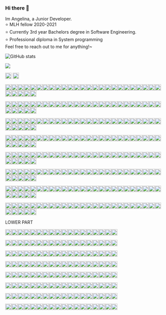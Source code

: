 ### Hi there 👋
Im Angelina, a Junior Developer.  
:star: MLH fellow 2020-2021  
:star: Currently 3rd year Bachelors degree in Software Engineering.  
:star: Professional diploma in System programming  
Feel free to reach out to me for anything!~

![GitHub stats](https://github-readme-stats.vercel.app/api?username=angelinag&show_icons=true&count_private=true&theme=synthwave)

![](https://profile-counter.glitch.me/angelinag/count.svg)

<img src="https://img.shields.io/badge/%20-%20-blue?style=flat-square&logo=angular&logoColor=blue" width="20">
<img src="https://img.shields.io/badge/%20-%20-yellow?style=flat-square&logo=angular&logoColor=yellow" width="20">


<img src="https://img.shields.io/badge/%20-%20-blue?style=flat-square&logo=angular&logoColor=blue" width="20"><img src="https://img.shields.io/badge/%20-%20-blue?style=flat-square&logo=angular&logoColor=blue" width="20"><img src="https://img.shields.io/badge/%20-%20-blue?style=flat-square&logo=angular&logoColor=blue" width="20"><img src="https://img.shields.io/badge/%20-%20-blue?style=flat-square&logo=angular&logoColor=blue" width="20"><img src="https://img.shields.io/badge/%20-%20-blue?style=flat-square&logo=angular&logoColor=blue" width="20"><img src="https://img.shields.io/badge/%20-%20-blue?style=flat-square&logo=angular&logoColor=blue" width="20"><img src="https://img.shields.io/badge/%20-%20-blue?style=flat-square&logo=angular&logoColor=blue" width="20"><img src="https://img.shields.io/badge/%20-%20-blue?style=flat-square&logo=angular&logoColor=blue" width="20"><img src="https://img.shields.io/badge/%20-%20-blue?style=flat-square&logo=angular&logoColor=blue" width="20"><img src="https://img.shields.io/badge/%20-%20-blue?style=flat-square&logo=angular&logoColor=blue" width="20"><img src="https://img.shields.io/badge/%20-%20-blue?style=flat-square&logo=angular&logoColor=blue" width="20"><img src="https://img.shields.io/badge/%20-%20-blue?style=flat-square&logo=angular&logoColor=blue" width="20"><img src="https://img.shields.io/badge/%20-%20-blue?style=flat-square&logo=angular&logoColor=blue" width="20"><img src="https://img.shields.io/badge/%20-%20-blue?style=flat-square&logo=angular&logoColor=blue" width="20"><img src="https://img.shields.io/badge/%20-%20-blue?style=flat-square&logo=angular&logoColor=blue" width="20"><img src="https://img.shields.io/badge/%20-%20-blue?style=flat-square&logo=angular&logoColor=blue" width="20"><img src="https://img.shields.io/badge/%20-%20-blue?style=flat-square&logo=angular&logoColor=blue" width="20"><img src="https://img.shields.io/badge/%20-%20-blue?style=flat-square&logo=angular&logoColor=blue" width="20"><img src="https://img.shields.io/badge/%20-%20-blue?style=flat-square&logo=angular&logoColor=blue" width="20"><img src="https://img.shields.io/badge/%20-%20-blue?style=flat-square&logo=angular&logoColor=blue" width="20"><img src="https://img.shields.io/badge/%20-%20-blue?style=flat-square&logo=angular&logoColor=blue" width="20"><img src="https://img.shields.io/badge/%20-%20-blue?style=flat-square&logo=angular&logoColor=blue" width="20"><img src="https://img.shields.io/badge/%20-%20-blue?style=flat-square&logo=angular&logoColor=blue" width="20"><img src="https://img.shields.io/badge/%20-%20-blue?style=flat-square&logo=angular&logoColor=blue" width="20"><img src="https://img.shields.io/badge/%20-%20-blue?style=flat-square&logo=angular&logoColor=blue" width="20"><img src="https://img.shields.io/badge/%20-%20-blue?style=flat-square&logo=angular&logoColor=blue" width="20"><img src="https://img.shields.io/badge/%20-%20-blue?style=flat-square&logo=angular&logoColor=blue" width="20"><img src="https://img.shields.io/badge/%20-%20-blue?style=flat-square&logo=angular&logoColor=blue" width="20"><img src="https://img.shields.io/badge/%20-%20-blue?style=flat-square&logo=angular&logoColor=blue" width="20"><img src="https://img.shields.io/badge/%20-%20-blue?style=flat-square&logo=angular&logoColor=blue" width="20">

<img src="https://img.shields.io/badge/%20-%20-blue?style=flat-square&logo=angular&logoColor=blue" width="20"><img src="https://img.shields.io/badge/%20-%20-blue?style=flat-square&logo=angular&logoColor=blue" width="20"><img src="https://img.shields.io/badge/%20-%20-blue?style=flat-square&logo=angular&logoColor=blue" width="20"><img src="https://img.shields.io/badge/%20-%20-blue?style=flat-square&logo=angular&logoColor=blue" width="20"><img src="https://img.shields.io/badge/%20-%20-yellow?style=flat-square&logo=angular&logoColor=yellow" width="20"><img src="https://img.shields.io/badge/%20-%20-yellow?style=flat-square&logo=angular&logoColor=yellow" width="20"><img src="https://img.shields.io/badge/%20-%20-yellow?style=flat-square&logo=angular&logoColor=yellow" width="20"><img src="https://img.shields.io/badge/%20-%20-yellow?style=flat-square&logo=angular&logoColor=yellow" width="20"><img src="https://img.shields.io/badge/%20-%20-blue?style=flat-square&logo=angular&logoColor=blue" width="20"><img src="https://img.shields.io/badge/%20-%20-blue?style=flat-square&logo=angular&logoColor=blue" width="20"><img src="https://img.shields.io/badge/%20-%20-yellow?style=flat-square&logo=angular&logoColor=yellow" width="20"><img src="https://img.shields.io/badge/%20-%20-yellow?style=flat-square&logo=angular&logoColor=yellow" width="20"><img src="https://img.shields.io/badge/%20-%20-yellow?style=flat-square&logo=angular&logoColor=yellow" width="20"><img src="https://img.shields.io/badge/%20-%20-yellow?style=flat-square&logo=angular&logoColor=yellow" width="20"><img src="https://img.shields.io/badge/%20-%20-yellow?style=flat-square&logo=angular&logoColor=yellow" width="20"><img src="https://img.shields.io/badge/%20-%20-blue?style=flat-square&logo=angular&logoColor=blue" width="20"><img src="https://img.shields.io/badge/%20-%20-yellow?style=flat-square&logo=angular&logoColor=yellow" width="20"><img src="https://img.shields.io/badge/%20-%20-yellow?style=flat-square&logo=angular&logoColor=yellow" width="20"><img src="https://img.shields.io/badge/%20-%20-yellow?style=flat-square&logo=angular&logoColor=yellow" width="20"><img src="https://img.shields.io/badge/%20-%20-yellow?style=flat-square&logo=angular&logoColor=yellow" width="20"><img src="https://img.shields.io/badge/%20-%20-yellow?style=flat-square&logo=angular&logoColor=yellow" width="20">[](https://img.shields.io/badge/%20-%20-blue?style=flat-square&logo=angular&logoColor=blue)<img src="https://img.shields.io/badge/%20-%20-blue?style=flat-square&logo=angular&logoColor=blue" width="20"><img src="https://img.shields.io/badge/%20-%20-yellow?style=flat-square&logo=angular&logoColor=yellow" width="20"><img src="https://img.shields.io/badge/%20-%20-yellow?style=flat-square&logo=angular&logoColor=yellow" width="20"><img src="https://img.shields.io/badge/%20-%20-yellow?style=flat-square&logo=angular&logoColor=yellow" width="20"><img src="https://img.shields.io/badge/%20-%20-yellow?style=flat-square&logo=angular&logoColor=yellow" width="20"><img src="https://img.shields.io/badge/%20-%20-yellow?style=flat-square&logo=angular&logoColor=yellow" width="20"><img src="https://img.shields.io/badge/%20-%20-blue?style=flat-square&logo=angular&logoColor=blue" width="20"><img src="https://img.shields.io/badge/%20-%20-blue?style=flat-square&logo=angular&logoColor=blue" width="20"><img src="https://img.shields.io/badge/%20-%20-blue?style=flat-square&logo=angular&logoColor=blue" width="20">

<img src="https://img.shields.io/badge/%20-%20-blue?style=flat-square&logo=angular&logoColor=blue" width="20"><img src="https://img.shields.io/badge/%20-%20-blue?style=flat-square&logo=angular&logoColor=blue" width="20"><img src="https://img.shields.io/badge/%20-%20-blue?style=flat-square&logo=angular&logoColor=blue" width="20"><img src="https://img.shields.io/badge/%20-%20-yellow?style=flat-square&logo=angular&logoColor=yellow" width="20"><img src="https://img.shields.io/badge/%20-%20-blue?style=flat-square&logo=angular&logoColor=blue" width="20"><img src="https://img.shields.io/badge/%20-%20-blue?style=flat-square&logo=angular&logoColor=blue" width="20"><img src="https://img.shields.io/badge/%20-%20-blue?style=flat-square&logo=angular&logoColor=blue" width="20"><img src="https://img.shields.io/badge/%20-%20-yellow?style=flat-square&logo=angular&logoColor=yellow" width="20"><img src="https://img.shields.io/badge/%20-%20-blue?style=flat-square&logo=angular&logoColor=blue" width="20"><img src="https://img.shields.io/badge/%20-%20-blue?style=flat-square&logo=angular&logoColor=blue" width="20"><img src="https://img.shields.io/badge/%20-%20-yellow?style=flat-square&logo=angular&logoColor=yellow" width="20"><img src="https://img.shields.io/badge/%20-%20-blue?style=flat-square&logo=angular&logoColor=blue" width="20"><img src="https://img.shields.io/badge/%20-%20-blue?style=flat-square&logo=angular&logoColor=blue" width="20"><img src="https://img.shields.io/badge/%20-%20-blue?style=flat-square&logo=angular&logoColor=blue" width="20"><img src="https://img.shields.io/badge/%20-%20-yellow?style=flat-square&logo=angular&logoColor=yellow" width="20"><img src="https://img.shields.io/badge/%20-%20-blue?style=flat-square&logo=angular&logoColor=blue" width="20"><img src="https://img.shields.io/badge/%20-%20-yellow?style=flat-square&logo=angular&logoColor=yellow" width="20"><img src="https://img.shields.io/badge/%20-%20-blue?style=flat-square&logo=angular&logoColor=blue" width="20"><img src="https://img.shields.io/badge/%20-%20-blue?style=flat-square&logo=angular&logoColor=blue" width="20"><img src="https://img.shields.io/badge/%20-%20-blue?style=flat-square&logo=angular&logoColor=blue" width="20"><img src="https://img.shields.io/badge/%20-%20-yellow?style=flat-square&logo=angular&logoColor=yellow" width="20"><img src="https://img.shields.io/badge/%20-%20-blue?style=flat-square&logo=angular&logoColor=blue" width="20"><img src="https://img.shields.io/badge/%20-%20-yellow?style=flat-square&logo=angular&logoColor=yellow" width="20"><img src="https://img.shields.io/badge/%20-%20-blue?style=flat-square&logo=angular&logoColor=blue" width="20"><img src="https://img.shields.io/badge/%20-%20-blue?style=flat-square&logo=angular&logoColor=blue" width="20"><img src="https://img.shields.io/badge/%20-%20-blue?style=flat-square&logo=angular&logoColor=blue" width="20"><img src="https://img.shields.io/badge/%20-%20-yellow?style=flat-square&logo=angular&logoColor=yellow" width="20"><img src="https://img.shields.io/badge/%20-%20-blue?style=flat-square&logo=angular&logoColor=blue" width="20"><img src="https://img.shields.io/badge/%20-%20-blue?style=flat-square&logo=angular&logoColor=blue" width="20"><img src="https://img.shields.io/badge/%20-%20-blue?style=flat-square&logo=angular&logoColor=blue" width="20">

<img src="https://img.shields.io/badge/%20-%20-blue?style=flat-square&logo=angular&logoColor=blue" width="20"><img src="https://img.shields.io/badge/%20-%20-blue?style=flat-square&logo=angular&logoColor=blue" width="20"><img src="https://img.shields.io/badge/%20-%20-blue?style=flat-square&logo=angular&logoColor=blue" width="20"><img src="https://img.shields.io/badge/%20-%20-yellow?style=flat-square&logo=angular&logoColor=yellow" width="20"><img src="https://img.shields.io/badge/%20-%20-blue?style=flat-square&logo=angular&logoColor=blue" width="20"><img src="https://img.shields.io/badge/%20-%20-blue?style=flat-square&logo=angular&logoColor=blue" width="20"><img src="https://img.shields.io/badge/%20-%20-blue?style=flat-square&logo=angular&logoColor=blue" width="20"><img src="https://img.shields.io/badge/%20-%20-yellow?style=flat-square&logo=angular&logoColor=yellow" width="20"><img src="https://img.shields.io/badge/%20-%20-blue?style=flat-square&logo=angular&logoColor=blue" width="20"><img src="https://img.shields.io/badge/%20-%20-blue?style=flat-square&logo=angular&logoColor=blue" width="20"><img src="https://img.shields.io/badge/%20-%20-yellow?style=flat-square&logo=angular&logoColor=yellow" width="20"><img src="https://img.shields.io/badge/%20-%20-blue?style=flat-square&logo=angular&logoColor=blue" width="20"><img src="https://img.shields.io/badge/%20-%20-blue?style=flat-square&logo=angular&logoColor=blue" width="20"><img src="https://img.shields.io/badge/%20-%20-blue?style=flat-square&logo=angular&logoColor=blue" width="20"><img src="https://img.shields.io/badge/%20-%20-yellow?style=flat-square&logo=angular&logoColor=yellow" width="20"><img src="https://img.shields.io/badge/%20-%20-blue?style=flat-square&logo=angular&logoColor=blue" width="20"><img src="https://img.shields.io/badge/%20-%20-yellow?style=flat-square&logo=angular&logoColor=yellow" width="20"><img src="https://img.shields.io/badge/%20-%20-blue?style=flat-square&logo=angular&logoColor=blue" width="20"><img src="https://img.shields.io/badge/%20-%20-blue?style=flat-square&logo=angular&logoColor=blue" width="20"><img src="https://img.shields.io/badge/%20-%20-blue?style=flat-square&logo=angular&logoColor=blue" width="20"><img src="https://img.shields.io/badge/%20-%20-yellow?style=flat-square&logo=angular&logoColor=yellow" width="20"><img src="https://img.shields.io/badge/%20-%20-blue?style=flat-square&logo=angular&logoColor=blue" width="20"><img src="https://img.shields.io/badge/%20-%20-yellow?style=flat-square&logo=angular&logoColor=yellow" width="20"><img src="https://img.shields.io/badge/%20-%20-yellow?style=flat-square&logo=angular&logoColor=yellow" width="20"><img src="https://img.shields.io/badge/%20-%20-yellow?style=flat-square&logo=angular&logoColor=yellow" width="20"><img src="https://img.shields.io/badge/%20-%20-yellow?style=flat-square&logo=angular&logoColor=yellow" width="20"><img src="https://img.shields.io/badge/%20-%20-yellow?style=flat-square&logo=angular&logoColor=yellow" width="20"><img src="https://img.shields.io/badge/%20-%20-blue?style=flat-square&logo=angular&logoColor=blue" width="20"><img src="https://img.shields.io/badge/%20-%20-blue?style=flat-square&logo=angular&logoColor=blue" width="20"><img src="https://img.shields.io/badge/%20-%20-blue?style=flat-square&logo=angular&logoColor=blue" width="20">

<img src="https://img.shields.io/badge/%20-%20-blue?style=flat-square&logo=angular&logoColor=blue" width="20"><img src="https://img.shields.io/badge/%20-%20-blue?style=flat-square&logo=angular&logoColor=blue" width="20"><img src="https://img.shields.io/badge/%20-%20-blue?style=flat-square&logo=angular&logoColor=blue" width="20"><img src="https://img.shields.io/badge/%20-%20-yellow?style=flat-square&logo=angular&logoColor=yellow" width="20"><img src="https://img.shields.io/badge/%20-%20-blue?style=flat-square&logo=angular&logoColor=blue" width="20"><img src="https://img.shields.io/badge/%20-%20-blue?style=flat-square&logo=angular&logoColor=blue" width="20"><img src="https://img.shields.io/badge/%20-%20-blue?style=flat-square&logo=angular&logoColor=blue" width="20"><img src="https://img.shields.io/badge/%20-%20-yellow?style=flat-square&logo=angular&logoColor=yellow" width="20"><img src="https://img.shields.io/badge/%20-%20-blue?style=flat-square&logo=angular&logoColor=blue" width="20"><img src="https://img.shields.io/badge/%20-%20-blue?style=flat-square&logo=angular&logoColor=blue" width="20"><img src="https://img.shields.io/badge/%20-%20-yellow?style=flat-square&logo=angular&logoColor=yellow" width="20"><img src="https://img.shields.io/badge/%20-%20-blue?style=flat-square&logo=angular&logoColor=blue" width="20"><img src="https://img.shields.io/badge/%20-%20-blue?style=flat-square&logo=angular&logoColor=blue" width="20"><img src="https://img.shields.io/badge/%20-%20-blue?style=flat-square&logo=angular&logoColor=blue" width="20"><img src="https://img.shields.io/badge/%20-%20-yellow?style=flat-square&logo=angular&logoColor=yellow" width="20"><img src="https://img.shields.io/badge/%20-%20-blue?style=flat-square&logo=angular&logoColor=blue" width="20"><img src="https://img.shields.io/badge/%20-%20-yellow?style=flat-square&logo=angular&logoColor=yellow" width="20"><img src="https://img.shields.io/badge/%20-%20-yellow?style=flat-square&logo=angular&logoColor=yellow" width="20"><img src="https://img.shields.io/badge/%20-%20-yellow?style=flat-square&logo=angular&logoColor=yellow" width="20"><img src="https://img.shields.io/badge/%20-%20-yellow?style=flat-square&logo=angular&logoColor=yellow" width="20"><img src="https://img.shields.io/badge/%20-%20-yellow?style=flat-square&logo=angular&logoColor=yellow" width="20"><img src="https://img.shields.io/badge/%20-%20-blue?style=flat-square&logo=angular&logoColor=blue" width="20"><img src="https://img.shields.io/badge/%20-%20-yellow?style=flat-square&logo=angular&logoColor=yellow" width="20"><img src="https://img.shields.io/badge/%20-%20-blue?style=flat-square&logo=angular&logoColor=blue" width="20"><img src="https://img.shields.io/badge/%20-%20-blue?style=flat-square&logo=angular&logoColor=blue" width="20"><img src="https://img.shields.io/badge/%20-%20-blue?style=flat-square&logo=angular&logoColor=blue" width="20"><img src="https://img.shields.io/badge/%20-%20-blue?style=flat-square&logo=angular&logoColor=blue" width="20"><img src="https://img.shields.io/badge/%20-%20-blue?style=flat-square&logo=angular&logoColor=blue" width="20"><img src="https://img.shields.io/badge/%20-%20-blue?style=flat-square&logo=angular&logoColor=blue" width="20"><img src="https://img.shields.io/badge/%20-%20-blue?style=flat-square&logo=angular&logoColor=blue" width="20">

<img src="https://img.shields.io/badge/%20-%20-blue?style=flat-square&logo=angular&logoColor=blue" width="20"><img src="https://img.shields.io/badge/%20-%20-blue?style=flat-square&logo=angular&logoColor=blue" width="20"><img src="https://img.shields.io/badge/%20-%20-blue?style=flat-square&logo=angular&logoColor=blue" width="20"><img src="https://img.shields.io/badge/%20-%20-blue?style=flat-square&logo=angular&logoColor=blue" width="20"><img src="https://img.shields.io/badge/%20-%20-yellow?style=flat-square&logo=angular&logoColor=yellow" width="20"><img src="https://img.shields.io/badge/%20-%20-yellow?style=flat-square&logo=angular&logoColor=yellow" width="20"><img src="https://img.shields.io/badge/%20-%20-yellow?style=flat-square&logo=angular&logoColor=yellow" width="20"><img src="https://img.shields.io/badge/%20-%20-blue?style=flat-square&logo=angular&logoColor=blue" width="20"><img src="https://img.shields.io/badge/%20-%20-yellow?style=flat-square&logo=angular&logoColor=yellow" width="20"><img src="https://img.shields.io/badge/%20-%20-blue?style=flat-square&logo=angular&logoColor=blue" width="20"><img src="https://img.shields.io/badge/%20-%20-yellow?style=flat-square&logo=angular&logoColor=yellow" width="20"><img src="https://img.shields.io/badge/%20-%20-blue?style=flat-square&logo=angular&logoColor=blue" width="20"><img src="https://img.shields.io/badge/%20-%20-blue?style=flat-square&logo=angular&logoColor=blue" width="20"><img src="https://img.shields.io/badge/%20-%20-blue?style=flat-square&logo=angular&logoColor=blue" width="20"><img src="https://img.shields.io/badge/%20-%20-yellow?style=flat-square&logo=angular&logoColor=yellow" width="20"><img src="https://img.shields.io/badge/%20-%20-blue?style=flat-square&logo=angular&logoColor=blue" width="20"><img src="https://img.shields.io/badge/%20-%20-blue?style=flat-square&logo=angular&logoColor=blue" width="20"><img src="https://img.shields.io/badge/%20-%20-blue?style=flat-square&logo=angular&logoColor=blue" width="20"><img src="https://img.shields.io/badge/%20-%20-blue?style=flat-square&logo=angular&logoColor=blue" width="20"><img src="https://img.shields.io/badge/%20-%20-blue?style=flat-square&logo=angular&logoColor=blue" width="20"><img src="https://img.shields.io/badge/%20-%20-yellow?style=flat-square&logo=angular&logoColor=yellow" width="20"><img src="https://img.shields.io/badge/%20-%20-blue?style=flat-square&logo=angular&logoColor=blue" width="20"><img src="https://img.shields.io/badge/%20-%20-yellow?style=flat-square&logo=angular&logoColor=yellow" width="20"><img src="https://img.shields.io/badge/%20-%20-yellow?style=flat-square&logo=angular&logoColor=yellow" width="20"><img src="https://img.shields.io/badge/%20-%20-yellow?style=flat-square&logo=angular&logoColor=yellow" width="20"><img src="https://img.shields.io/badge/%20-%20-yellow?style=flat-square&logo=angular&logoColor=yellow" width="20"><img src="https://img.shields.io/badge/%20-%20-yellow?style=flat-square&logo=angular&logoColor=yellow" width="20"><img src="https://img.shields.io/badge/%20-%20-blue?style=flat-square&logo=angular&logoColor=blue" width="20"><img src="https://img.shields.io/badge/%20-%20-blue?style=flat-square&logo=angular&logoColor=blue" width="20"><img src="https://img.shields.io/badge/%20-%20-blue?style=flat-square&logo=angular&logoColor=blue" width="20">

<img src="https://img.shields.io/badge/%20-%20-blue?style=flat-square&logo=angular&logoColor=blue" width="20"><img src="https://img.shields.io/badge/%20-%20-blue?style=flat-square&logo=angular&logoColor=blue" width="20"><img src="https://img.shields.io/badge/%20-%20-blue?style=flat-square&logo=angular&logoColor=blue" width="20"><img src="https://img.shields.io/badge/%20-%20-blue?style=flat-square&logo=angular&logoColor=blue" width="20"><img src="https://img.shields.io/badge/%20-%20-blue?style=flat-square&logo=angular&logoColor=blue" width="20"><img src="https://img.shields.io/badge/%20-%20-blue?style=flat-square&logo=angular&logoColor=blue" width="20"><img src="https://img.shields.io/badge/%20-%20-blue?style=flat-square&logo=angular&logoColor=blue" width="20"><img src="https://img.shields.io/badge/%20-%20-blue?style=flat-square&logo=angular&logoColor=blue" width="20"><img src="https://img.shields.io/badge/%20-%20-blue?style=flat-square&logo=angular&logoColor=blue" width="20"><img src="https://img.shields.io/badge/%20-%20-blue?style=flat-square&logo=angular&logoColor=blue" width="20"><img src="https://img.shields.io/badge/%20-%20-blue?style=flat-square&logo=angular&logoColor=blue" width="20"><img src="https://img.shields.io/badge/%20-%20-blue?style=flat-square&logo=angular&logoColor=blue" width="20"><img src="https://img.shields.io/badge/%20-%20-blue?style=flat-square&logo=angular&logoColor=blue" width="20"><img src="https://img.shields.io/badge/%20-%20-blue?style=flat-square&logo=angular&logoColor=blue" width="20"><img src="https://img.shields.io/badge/%20-%20-blue?style=flat-square&logo=angular&logoColor=blue" width="20"><img src="https://img.shields.io/badge/%20-%20-blue?style=flat-square&logo=angular&logoColor=blue" width="20"><img src="https://img.shields.io/badge/%20-%20-yellow?style=flat-square&logo=angular&logoColor=yellow" width="20"><img src="https://img.shields.io/badge/%20-%20-blue?style=flat-square&logo=angular&logoColor=blue" width="20"><img src="https://img.shields.io/badge/%20-%20-blue?style=flat-square&logo=angular&logoColor=blue" width="20"><img src="https://img.shields.io/badge/%20-%20-blue?style=flat-square&logo=angular&logoColor=blue" width="20"><img src="https://img.shields.io/badge/%20-%20-yellow?style=flat-square&logo=angular&logoColor=yellow" width="20"><img src="https://img.shields.io/badge/%20-%20-blue?style=flat-square&logo=angular&logoColor=blue" width="20"><img src="https://img.shields.io/badge/%20-%20-blue?style=flat-square&logo=angular&logoColor=blue" width="20"><img src="https://img.shields.io/badge/%20-%20-blue?style=flat-square&logo=angular&logoColor=blue" width="20"><img src="https://img.shields.io/badge/%20-%20-blue?style=flat-square&logo=angular&logoColor=blue" width="20"><img src="https://img.shields.io/badge/%20-%20-blue?style=flat-square&logo=angular&logoColor=blue" width="20"><img src="https://img.shields.io/badge/%20-%20-blue?style=flat-square&logo=angular&logoColor=blue" width="20"><img src="https://img.shields.io/badge/%20-%20-blue?style=flat-square&logo=angular&logoColor=blue" width="20"><img src="https://img.shields.io/badge/%20-%20-blue?style=flat-square&logo=angular&logoColor=blue" width="20"><img src="https://img.shields.io/badge/%20-%20-blue?style=flat-square&logo=angular&logoColor=blue" width="20">

<img src="https://img.shields.io/badge/%20-%20-blue?style=flat-square&logo=angular&logoColor=blue" width="20"><img src="https://img.shields.io/badge/%20-%20-blue?style=flat-square&logo=angular&logoColor=blue" width="20"><img src="https://img.shields.io/badge/%20-%20-blue?style=flat-square&logo=angular&logoColor=blue" width="20"><img src="https://img.shields.io/badge/%20-%20-blue?style=flat-square&logo=angular&logoColor=blue" width="20"><img src="https://img.shields.io/badge/%20-%20-blue?style=flat-square&logo=angular&logoColor=blue" width="20"><img src="https://img.shields.io/badge/%20-%20-blue?style=flat-square&logo=angular&logoColor=blue" width="20"><img src="https://img.shields.io/badge/%20-%20-blue?style=flat-square&logo=angular&logoColor=blue" width="20"><img src="https://img.shields.io/badge/%20-%20-blue?style=flat-square&logo=angular&logoColor=blue" width="20"><img src="https://img.shields.io/badge/%20-%20-blue?style=flat-square&logo=angular&logoColor=blue" width="20"><img src="https://img.shields.io/badge/%20-%20-blue?style=flat-square&logo=angular&logoColor=blue" width="20"><img src="https://img.shields.io/badge/%20-%20-blue?style=flat-square&logo=angular&logoColor=blue" width="20"><img src="https://img.shields.io/badge/%20-%20-blue?style=flat-square&logo=angular&logoColor=blue" width="20"><img src="https://img.shields.io/badge/%20-%20-blue?style=flat-square&logo=angular&logoColor=blue" width="20"><img src="https://img.shields.io/badge/%20-%20-blue?style=flat-square&logo=angular&logoColor=blue" width="20"><img src="https://img.shields.io/badge/%20-%20-blue?style=flat-square&logo=angular&logoColor=blue" width="20"><img src="https://img.shields.io/badge/%20-%20-blue?style=flat-square&logo=angular&logoColor=blue" width="20"><img src="https://img.shields.io/badge/%20-%20-yellow?style=flat-square&logo=angular&logoColor=yellow" width="20"><img src="https://img.shields.io/badge/%20-%20-yellow?style=flat-square&logo=angular&logoColor=yellow" width="20"><img src="https://img.shields.io/badge/%20-%20-yellow?style=flat-square&logo=angular&logoColor=yellow" width="20"><img src="https://img.shields.io/badge/%20-%20-yellow?style=flat-square&logo=angular&logoColor=yellow" width="20"><img src="https://img.shields.io/badge/%20-%20-yellow?style=flat-square&logo=angular&logoColor=yellow" width="20"><img src="https://img.shields.io/badge/%20-%20-blue?style=flat-square&logo=angular&logoColor=blue" width="20"><img src="https://img.shields.io/badge/%20-%20-blue?style=flat-square&logo=angular&logoColor=blue" width="20"><img src="https://img.shields.io/badge/%20-%20-blue?style=flat-square&logo=angular&logoColor=blue" width="20"><img src="https://img.shields.io/badge/%20-%20-blue?style=flat-square&logo=angular&logoColor=blue" width="20"><img src="https://img.shields.io/badge/%20-%20-blue?style=flat-square&logo=angular&logoColor=blue" width="20"><img src="https://img.shields.io/badge/%20-%20-blue?style=flat-square&logo=angular&logoColor=blue" width="20"><img src="https://img.shields.io/badge/%20-%20-blue?style=flat-square&logo=angular&logoColor=blue" width="20"><img src="https://img.shields.io/badge/%20-%20-blue?style=flat-square&logo=angular&logoColor=blue" width="20"><img src="https://img.shields.io/badge/%20-%20-blue?style=flat-square&logo=angular&logoColor=blue" width="20">

LOWER PART

<img src="https://img.shields.io/badge/%20-%20-blue?style=flat-square&logo=angular&logoColor=blue" width="20"><img src="https://img.shields.io/badge/%20-%20-yellow?style=flat-square&logo=angular&logoColor=yellow" width="20"><img src="https://img.shields.io/badge/%20-%20-blue?style=flat-square&logo=angular&logoColor=blue" width="20"><img src="https://img.shields.io/badge/%20-%20-yellow?style=flat-square&logo=angular&logoColor=yellow" width="20"><img src="https://img.shields.io/badge/%20-%20-blue?style=flat-square&logo=angular&logoColor=blue" width="20"><img src="https://img.shields.io/badge/%20-%20-blue?style=flat-square&logo=angular&logoColor=blue" width="20"><img src="https://img.shields.io/badge/%20-%20-blue?style=flat-square&logo=angular&logoColor=blue" width="20"><img src="https://img.shields.io/badge/%20-%20-blue?style=flat-square&logo=angular&logoColor=blue" width="20"><img src="https://img.shields.io/badge/%20-%20-blue?style=flat-square&logo=angular&logoColor=blue" width="20"><img src="https://img.shields.io/badge/%20-%20-blue?style=flat-square&logo=angular&logoColor=blue" width="20"><img src="https://img.shields.io/badge/%20-%20-blue?style=flat-square&logo=angular&logoColor=blue" width="20"><img src="https://img.shields.io/badge/%20-%20-blue?style=flat-square&logo=angular&logoColor=blue" width="20"><img src="https://img.shields.io/badge/%20-%20-blue?style=flat-square&logo=angular&logoColor=blue" width="20"><img src="https://img.shields.io/badge/%20-%20-blue?style=flat-square&logo=angular&logoColor=blue" width="20"><img src="https://img.shields.io/badge/%20-%20-blue?style=flat-square&logo=angular&logoColor=blue" width="20"><img src="https://img.shields.io/badge/%20-%20-blue?style=flat-square&logo=angular&logoColor=blue" width="20"><img src="https://img.shields.io/badge/%20-%20-blue?style=flat-square&logo=angular&logoColor=blue" width="20"><img src="https://img.shields.io/badge/%20-%20-blue?style=flat-square&logo=angular&logoColor=blue" width="20"><!-- newline -->

<img src="https://img.shields.io/badge/%20-%20-blue?style=flat-square&logo=angular&logoColor=blue" width="20"><img src="https://img.shields.io/badge/%20-%20-yellow?style=flat-square&logo=angular&logoColor=yellow" width="20"><img src="https://img.shields.io/badge/%20-%20-blue?style=flat-square&logo=angular&logoColor=blue" width="20"><img src="https://img.shields.io/badge/%20-%20-blue?style=flat-square&logo=angular&logoColor=blue" width="20"><img src="https://img.shields.io/badge/%20-%20-blue?style=flat-square&logo=angular&logoColor=blue" width="20"><img src="https://img.shields.io/badge/%20-%20-yellow?style=flat-square&logo=angular&logoColor=yellow" width="20"><img src="https://img.shields.io/badge/%20-%20-yellow?style=flat-square&logo=angular&logoColor=yellow" width="20"><img src="https://img.shields.io/badge/%20-%20-yellow?style=flat-square&logo=angular&logoColor=yellow" width="20"><img src="https://img.shields.io/badge/%20-%20-blue?style=flat-square&logo=angular&logoColor=blue" width="20"><img src="https://img.shields.io/badge/%20-%20-blue?style=flat-square&logo=angular&logoColor=blue" width="20"><img src="https://img.shields.io/badge/%20-%20-yellow?style=flat-square&logo=angular&logoColor=yellow" width="20"><img src="https://img.shields.io/badge/%20-%20-yellow?style=flat-square&logo=angular&logoColor=yellow" width="20"><img src="https://img.shields.io/badge/%20-%20-blue?style=flat-square&logo=angular&logoColor=blue" width="20"><img src="https://img.shields.io/badge/%20-%20-blue?style=flat-square&logo=angular&logoColor=blue" width="20"><img src="https://img.shields.io/badge/%20-%20-yellow?style=flat-square&logo=angular&logoColor=yellow" width="20"><img src="https://img.shields.io/badge/%20-%20-yellow?style=flat-square&logo=angular&logoColor=yellow" width="20"><img src="https://img.shields.io/badge/%20-%20-yellow?style=flat-square&logo=angular&logoColor=yellow" width="20"><img src="https://img.shields.io/badge/%20-%20-blue?style=flat-square&logo=angular&logoColor=blue" width="20"><!-- newline -->

<img src="https://img.shields.io/badge/%20-%20-blue?style=flat-square&logo=angular&logoColor=blue" width="20"><img src="https://img.shields.io/badge/%20-%20-yellow?style=flat-square&logo=angular&logoColor=yellow" width="20"><img src="https://img.shields.io/badge/%20-%20-blue?style=flat-square&logo=angular&logoColor=blue" width="20"><img src="https://img.shields.io/badge/%20-%20-yellow?style=flat-square&logo=angular&logoColor=yellow" width="20"><img src="https://img.shields.io/badge/%20-%20-blue?style=flat-square&logo=angular&logoColor=blue" width="20"><img src="https://img.shields.io/badge/%20-%20-yellow?style=flat-square&logo=angular&logoColor=yellow" width="20"><img src="https://img.shields.io/badge/%20-%20-blue?style=flat-square&logo=angular&logoColor=blue" width="20"><img src="https://img.shields.io/badge/%20-%20-yellow?style=flat-square&logo=angular&logoColor=yellow" width="20"><img src="https://img.shields.io/badge/%20-%20-blue?style=flat-square&logo=angular&logoColor=blue" width="20"><img src="https://img.shields.io/badge/%20-%20-yellow?style=flat-square&logo=angular&logoColor=yellow" width="20"><img src="https://img.shields.io/badge/%20-%20-blue?style=flat-square&logo=angular&logoColor=blue" width="20"><img src="https://img.shields.io/badge/%20-%20-yellow?style=flat-square&logo=angular&logoColor=yellow" width="20"><img src="https://img.shields.io/badge/%20-%20-blue?style=flat-square&logo=angular&logoColor=blue" width="20"><img src="https://img.shields.io/badge/%20-%20-blue?style=flat-square&logo=angular&logoColor=blue" width="20"><img src="https://img.shields.io/badge/%20-%20-yellow?style=flat-square&logo=angular&logoColor=yellow" width="20"><img src="https://img.shields.io/badge/%20-%20-blue?style=flat-square&logo=angular&logoColor=blue" width="20"><img src="https://img.shields.io/badge/%20-%20-yellow?style=flat-square&logo=angular&logoColor=yellow" width="20"><img src="https://img.shields.io/badge/%20-%20-blue?style=flat-square&logo=angular&logoColor=blue" width="20"><!-- newline -->

<img src="https://img.shields.io/badge/%20-%20-blue?style=flat-square&logo=angular&logoColor=blue" width="20"><img src="https://img.shields.io/badge/%20-%20-yellow?style=flat-square&logo=angular&logoColor=yellow" width="20"><img src="https://img.shields.io/badge/%20-%20-blue?style=flat-square&logo=angular&logoColor=blue" width="20"><img src="https://img.shields.io/badge/%20-%20-yellow?style=flat-square&logo=angular&logoColor=yellow" width="20"><img src="https://img.shields.io/badge/%20-%20-blue?style=flat-square&logo=angular&logoColor=blue" width="20"><img src="https://img.shields.io/badge/%20-%20-yellow?style=flat-square&logo=angular&logoColor=yellow" width="20"><img src="https://img.shields.io/badge/%20-%20-blue?style=flat-square&logo=angular&logoColor=blue" width="20"><img src="https://img.shields.io/badge/%20-%20-yellow?style=flat-square&logo=angular&logoColor=yellow" width="20"><img src="https://img.shields.io/badge/%20-%20-blue?style=flat-square&logo=angular&logoColor=blue" width="20"><img src="https://img.shields.io/badge/%20-%20-yellow?style=flat-square&logo=angular&logoColor=yellow" width="20"><img src="https://img.shields.io/badge/%20-%20-blue?style=flat-square&logo=angular&logoColor=blue" width="20"><img src="https://img.shields.io/badge/%20-%20-yellow?style=flat-square&logo=angular&logoColor=yellow" width="20"><img src="https://img.shields.io/badge/%20-%20-blue?style=flat-square&logo=angular&logoColor=blue" width="20"><img src="https://img.shields.io/badge/%20-%20-blue?style=flat-square&logo=angular&logoColor=blue" width="20"><img src="https://img.shields.io/badge/%20-%20-yellow?style=flat-square&logo=angular&logoColor=yellow" width="20"><img src="https://img.shields.io/badge/%20-%20-blue?style=flat-square&logo=angular&logoColor=blue" width="20"><img src="https://img.shields.io/badge/%20-%20-yellow?style=flat-square&logo=angular&logoColor=yellow" width="20"><img src="https://img.shields.io/badge/%20-%20-blue?style=flat-square&logo=angular&logoColor=blue" width="20"><!-- newline -->

<img src="https://img.shields.io/badge/%20-%20-blue?style=flat-square&logo=angular&logoColor=blue" width="20"><img src="https://img.shields.io/badge/%20-%20-yellow?style=flat-square&logo=angular&logoColor=yellow" width="20"><img src="https://img.shields.io/badge/%20-%20-blue?style=flat-square&logo=angular&logoColor=blue" width="20"><img src="https://img.shields.io/badge/%20-%20-yellow?style=flat-square&logo=angular&logoColor=yellow" width="20"><img src="https://img.shields.io/badge/%20-%20-blue?style=flat-square&logo=angular&logoColor=blue" width="20"><img src="https://img.shields.io/badge/%20-%20-yellow?style=flat-square&logo=angular&logoColor=yellow" width="20"><img src="https://img.shields.io/badge/%20-%20-blue?style=flat-square&logo=angular&logoColor=blue" width="20"><img src="https://img.shields.io/badge/%20-%20-yellow?style=flat-square&logo=angular&logoColor=yellow" width="20"><img src="https://img.shields.io/badge/%20-%20-blue?style=flat-square&logo=angular&logoColor=blue" width="20"><img src="https://img.shields.io/badge/%20-%20-yellow?style=flat-square&logo=angular&logoColor=yellow" width="20"><img src="https://img.shields.io/badge/%20-%20-blue?style=flat-square&logo=angular&logoColor=blue" width="20"><img src="https://img.shields.io/badge/%20-%20-yellow?style=flat-square&logo=angular&logoColor=yellow" width="20"><img src="https://img.shields.io/badge/%20-%20-blue?style=flat-square&logo=angular&logoColor=blue" width="20"><img src="https://img.shields.io/badge/%20-%20-blue?style=flat-square&logo=angular&logoColor=blue" width="20"><img src="https://img.shields.io/badge/%20-%20-yellow?style=flat-square&logo=angular&logoColor=yellow" width="20"><img src="https://img.shields.io/badge/%20-%20-yellow?style=flat-square&logo=angular&logoColor=yellow" width="20"><img src="https://img.shields.io/badge/%20-%20-yellow?style=flat-square&logo=angular&logoColor=yellow" width="20"><img src="https://img.shields.io/badge/%20-%20-blue?style=flat-square&logo=angular&logoColor=blue" width="20"><!-- newline -->

<img src="https://img.shields.io/badge/%20-%20-blue?style=flat-square&logo=angular&logoColor=blue" width="20"><img src="https://img.shields.io/badge/%20-%20-yellow?style=flat-square&logo=angular&logoColor=yellow" width="20"><img src="https://img.shields.io/badge/%20-%20-blue?style=flat-square&logo=angular&logoColor=blue" width="20"><img src="https://img.shields.io/badge/%20-%20-yellow?style=flat-square&logo=angular&logoColor=yellow" width="20"><img src="https://img.shields.io/badge/%20-%20-blue?style=flat-square&logo=angular&logoColor=blue" width="20"><img src="https://img.shields.io/badge/%20-%20-yellow?style=flat-square&logo=angular&logoColor=yellow" width="20"><img src="https://img.shields.io/badge/%20-%20-blue?style=flat-square&logo=angular&logoColor=blue" width="20"><img src="https://img.shields.io/badge/%20-%20-yellow?style=flat-square&logo=angular&logoColor=yellow" width="20"><img src="https://img.shields.io/badge/%20-%20-blue?style=flat-square&logo=angular&logoColor=blue" width="20"><img src="https://img.shields.io/badge/%20-%20-blue?style=flat-square&logo=angular&logoColor=blue" width="20"><img src="https://img.shields.io/badge/%20-%20-yellow?style=flat-square&logo=angular&logoColor=yellow" width="20"><img src="https://img.shields.io/badge/%20-%20-blue?style=flat-square&logo=angular&logoColor=blue" width="20"><img src="https://img.shields.io/badge/%20-%20-yellow?style=flat-square&logo=angular&logoColor=yellow" width="20"><img src="https://img.shields.io/badge/%20-%20-blue?style=flat-square&logo=angular&logoColor=blue" width="20"><img src="https://img.shields.io/badge/%20-%20-blue?style=flat-square&logo=angular&logoColor=blue" width="20"><img src="https://img.shields.io/badge/%20-%20-blue?style=flat-square&logo=angular&logoColor=blue" width="20"><img src="https://img.shields.io/badge/%20-%20-yellow?style=flat-square&logo=angular&logoColor=yellow" width="20"><img src="https://img.shields.io/badge/%20-%20-blue?style=flat-square&logo=angular&logoColor=blue" width="20"><!-- newline -->

<img src="https://img.shields.io/badge/%20-%20-blue?style=flat-square&logo=angular&logoColor=blue" width="20"><img src="https://img.shields.io/badge/%20-%20-blue?style=flat-square&logo=angular&logoColor=blue" width="20"><img src="https://img.shields.io/badge/%20-%20-blue?style=flat-square&logo=angular&logoColor=blue" width="20"><img src="https://img.shields.io/badge/%20-%20-blue?style=flat-square&logo=angular&logoColor=blue" width="20"><img src="https://img.shields.io/badge/%20-%20-blue?style=flat-square&logo=angular&logoColor=blue" width="20"><img src="https://img.shields.io/badge/%20-%20-blue?style=flat-square&logo=angular&logoColor=blue" width="20"><img src="https://img.shields.io/badge/%20-%20-blue?style=flat-square&logo=angular&logoColor=blue" width="20"><img src="https://img.shields.io/badge/%20-%20-blue?style=flat-square&logo=angular&logoColor=blue" width="20"><img src="https://img.shields.io/badge/%20-%20-blue?style=flat-square&logo=angular&logoColor=blue" width="20"><img src="https://img.shields.io/badge/%20-%20-blue?style=flat-square&logo=angular&logoColor=blue" width="20"><img src="https://img.shields.io/badge/%20-%20-blue?style=flat-square&logo=angular&logoColor=blue" width="20"><img src="https://img.shields.io/badge/%20-%20-blue?style=flat-square&logo=angular&logoColor=blue" width="20"><img src="https://img.shields.io/badge/%20-%20-blue?style=flat-square&logo=angular&logoColor=blue" width="20"><img src="https://img.shields.io/badge/%20-%20-blue?style=flat-square&logo=angular&logoColor=blue" width="20"><img src="https://img.shields.io/badge/%20-%20-yellow?style=flat-square&logo=angular&logoColor=yellow" width="20"><img src="https://img.shields.io/badge/%20-%20-blue?style=flat-square&logo=angular&logoColor=blue" width="20"><img src="https://img.shields.io/badge/%20-%20-yellow?style=flat-square&logo=angular&logoColor=yellow" width="20"><img src="https://img.shields.io/badge/%20-%20-blue?style=flat-square&logo=angular&logoColor=blue" width="20"><!-- newline -->

<img src="https://img.shields.io/badge/%20-%20-blue?style=flat-square&logo=angular&logoColor=blue" width="20"><img src="https://img.shields.io/badge/%20-%20-blue?style=flat-square&logo=angular&logoColor=blue" width="20"><img src="https://img.shields.io/badge/%20-%20-blue?style=flat-square&logo=angular&logoColor=blue" width="20"><img src="https://img.shields.io/badge/%20-%20-blue?style=flat-square&logo=angular&logoColor=blue" width="20"><img src="https://img.shields.io/badge/%20-%20-blue?style=flat-square&logo=angular&logoColor=blue" width="20"><img src="https://img.shields.io/badge/%20-%20-blue?style=flat-square&logo=angular&logoColor=blue" width="20"><img src="https://img.shields.io/badge/%20-%20-blue?style=flat-square&logo=angular&logoColor=blue" width="20"><img src="https://img.shields.io/badge/%20-%20-blue?style=flat-square&logo=angular&logoColor=blue" width="20"><img src="https://img.shields.io/badge/%20-%20-blue?style=flat-square&logo=angular&logoColor=blue" width="20"><img src="https://img.shields.io/badge/%20-%20-blue?style=flat-square&logo=angular&logoColor=blue" width="20"><img src="https://img.shields.io/badge/%20-%20-blue?style=flat-square&logo=angular&logoColor=blue" width="20"><img src="https://img.shields.io/badge/%20-%20-blue?style=flat-square&logo=angular&logoColor=blue" width="20"><img src="https://img.shields.io/badge/%20-%20-blue?style=flat-square&logo=angular&logoColor=blue" width="20"><img src="https://img.shields.io/badge/%20-%20-blue?style=flat-square&logo=angular&logoColor=blue" width="20"><img src="https://img.shields.io/badge/%20-%20-yellow?style=flat-square&logo=angular&logoColor=yellow" width="20"><img src="https://img.shields.io/badge/%20-%20-yellow?style=flat-square&logo=angular&logoColor=yellow" width="20"><img src="https://img.shields.io/badge/%20-%20-yellow?style=flat-square&logo=angular&logoColor=yellow" width="20"><img src="https://img.shields.io/badge/%20-%20-blue?style=flat-square&logo=angular&logoColor=blue" width="20"><!-- newline -->


<!--
**angelinag/angelinag** is a ✨ _special_ ✨ repository because its `README.md` (this file) appears on your GitHub profile.

Here are some ideas to get you started:

- 🔭 I’m currently working on ...
- 🌱 I’m currently learning ...
- 👯 I’m looking to collaborate on ...
- 🤔 I’m looking for help with ...
- 💬 Ask me about ...
- 📫 How to reach me: ...
- 😄 Pronouns: ...
- ⚡ Fun fact: ...
-->

